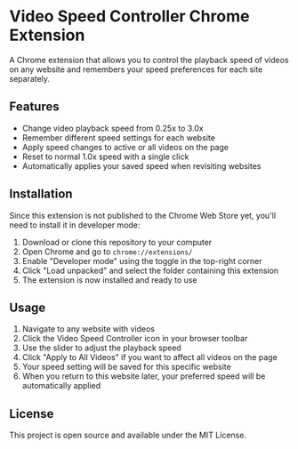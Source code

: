 # Video Speed Controller Chrome Extension

A Chrome extension that allows you to control the playback speed of videos on any website and remembers your speed preferences for each site separately.

## Features

- Change video playback speed from 0.25x to 3.0x
- Remember different speed settings for each website
- Apply speed changes to active or all videos on the page
- Reset to normal 1.0x speed with a single click
- Automatically applies your saved speed when revisiting websites

## Installation

Since this extension is not published to the Chrome Web Store yet, you'll need to install it in developer mode:

1. Download or clone this repository to your computer
2. Open Chrome and go to `chrome://extensions/`
3. Enable "Developer mode" using the toggle in the top-right corner
4. Click "Load unpacked" and select the folder containing this extension
5. The extension is now installed and ready to use

## Usage

1. Navigate to any website with videos
2. Click the Video Speed Controller icon in your browser toolbar
3. Use the slider to adjust the playback speed
4. Click "Apply to All Videos" if you want to affect all videos on the page
5. Your speed setting will be saved for this specific website
6. When you return to this website later, your preferred speed will be automatically applied

## License

This project is open source and available under the MIT License.
